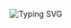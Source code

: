 <p align="center">
  <img src="https://readme-typing-svg.demolab.com?font=Fira+Code&size=22&pause=1000&color=C0C0C0&center=true&vCenter=true&width=500&lines=Hello!+I'm+Tun+Sopheak+%F0%9F%91%8B;%F0%9F%8E%93+Computer+Science+student+%40+the+Royal+University+of+Phnom+Penh.;%F0%9F%93%9A+Love+to+learn+and+share+what+I+learn" alt="Typing SVG" />
</p>
